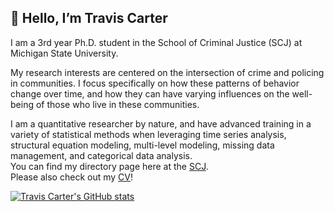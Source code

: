 ## 👋 Hello, I’m Travis Carter

I am a 3rd year Ph.D. student in the School of Criminal Justice (SCJ) at Michigan State University.     

My research interests are centered on the intersection of crime and policing in communities. I focus specifically on how these patterns of behavior change over time, and how they can have varying influences on the well-being of those who live in these communities.   

I am a quantitative researcher by nature, and have advanced training in a variety of statistical methods when leveraging time series analysis, structural equation modeling, multi-level modeling, missing data management, and categorical data analysis.  
You can find my directory page here at the [SCJ](https://cj.msu.edu/directory/carter-travis.html).    
Please also check out my [CV](https://github.com/carte475/Welcome/blob/main/CV_RMARKDOWN.pdf)!    



[![Travis Carter's GitHub stats](https://github-readme-stats.vercel.app/api?username=carte475)](https://github.com/anuraghazra/github-readme-stats)
<!---
carte475/carte475 is a ✨ special ✨ repository because its `README.md` (this file) appears on your GitHub profile.
You can click the Preview link to take a look at your changes.
--->
